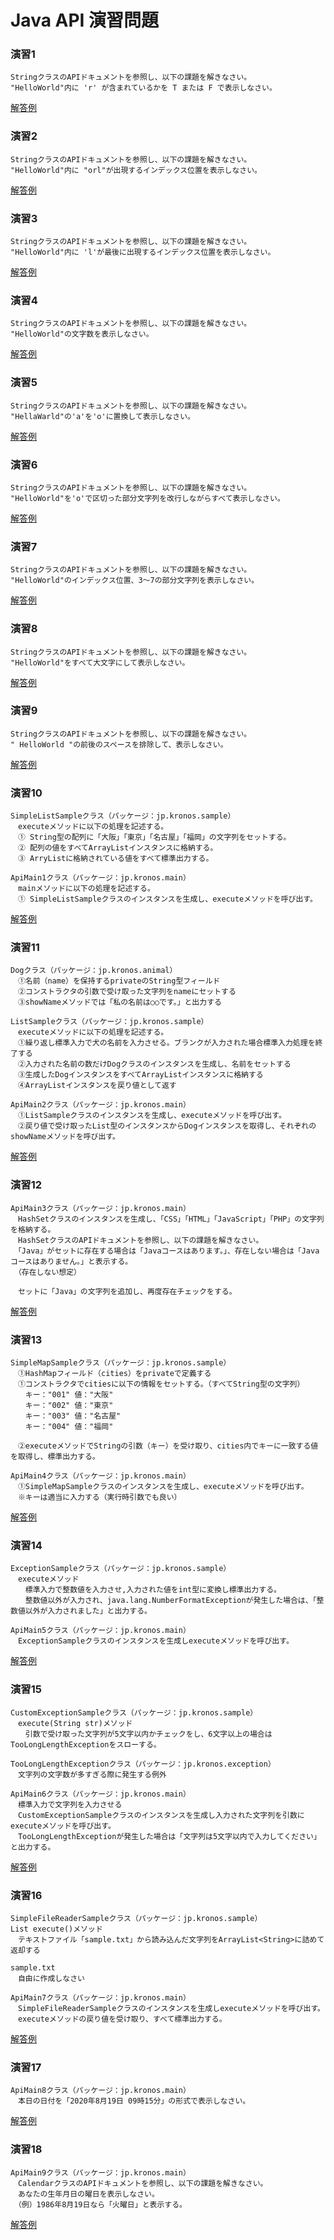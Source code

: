 # Java API 演習問題

### 演習1

```
StringクラスのAPIドキュメントを参照し、以下の課題を解きなさい。
"HelloWorld"内に 'r' が含まれているかを T または F で表示しなさい。
```

[解答例](/ans/api-01.md)


### 演習2

```
StringクラスのAPIドキュメントを参照し、以下の課題を解きなさい。
"HelloWorld"内に "orl"が出現するインデックス位置を表示しなさい。
```

[解答例](/ans/api-02.md)


### 演習3

```
StringクラスのAPIドキュメントを参照し、以下の課題を解きなさい。
"HelloWorld"内に 'l'が最後に出現するインデックス位置を表示しなさい。
```

[解答例](/ans/api-03.md)


### 演習4

```
StringクラスのAPIドキュメントを参照し、以下の課題を解きなさい。
"HelloWorld"の文字数を表示しなさい。
```

[解答例](/ans/api-04.md)


### 演習5

```
StringクラスのAPIドキュメントを参照し、以下の課題を解きなさい。
"HellaWarld"の'a'を'o'に置換して表示しなさい。
```

[解答例](/ans/api-05.md)


### 演習6

```
StringクラスのAPIドキュメントを参照し、以下の課題を解きなさい。
"HelloWorld"を'o'で区切った部分文字列を改行しながらすべて表示しなさい。
```

[解答例](/ans/api-06.md)


### 演習7

```
StringクラスのAPIドキュメントを参照し、以下の課題を解きなさい。
"HelloWorld"のインデックス位置、3～7の部分文字列を表示しなさい。
```

[解答例](/ans/api-07.md)


### 演習8

```
StringクラスのAPIドキュメントを参照し、以下の課題を解きなさい。
"HelloWorld"をすべて大文字にして表示しなさい。
```

[解答例](/ans/api-08.md)


### 演習9

```
StringクラスのAPIドキュメントを参照し、以下の課題を解きなさい。
" HelloWorld "の前後のスペースを排除して、表示しなさい。
```

[解答例](/ans/api-09.md)


### 演習10

```
SimpleListSampleクラス（パッケージ：jp.kronos.sample）
　executeメソッドに以下の処理を記述する。
　① String型の配列に「大阪」「東京」「名古屋」「福岡」の文字列をセットする。
　② 配列の値をすべてArrayListインスタンスに格納する。
　③ ArryListに格納されている値をすべて標準出力する。
 
ApiMain1クラス（パッケージ：jp.kronos.main）
　mainメソッドに以下の処理を記述する。
　① SimpleListSampleクラスのインスタンスを生成し、executeメソッドを呼び出す。
```

[解答例](/ans/api-10.md)


### 演習11

```
Dogクラス（パッケージ：jp.kronos.animal）
　①名前（name）を保持するprivateのString型フィールド
　②コンストラクタの引数で受け取った文字列をnameにセットする
　③showNameメソッドでは「私の名前は○○です。」と出力する

ListSampleクラス（パッケージ：jp.kronos.sample）
　executeメソッドに以下の処理を記述する。
　①繰り返し標準入力で犬の名前を入力させる。ブランクが入力された場合標準入力処理を終了する
　②入力された名前の数だけDogクラスのインスタンスを生成し、名前をセットする
　③生成したDogインスタンスをすべてArrayListインスタンスに格納する
　④ArrayListインスタンスを戻り値として返す

ApiMain2クラス（パッケージ：jp.kronos.main）
　①ListSampleクラスのインスタンスを生成し、executeメソッドを呼び出す。
　②戻り値で受け取ったList型のインスタンスからDogインスタンスを取得し、それぞれのshowNameメソッドを呼び出す。
```

[解答例](/ans/api-11.md)


### 演習12

```
ApiMain3クラス（パッケージ：jp.kronos.main）
　HashSetクラスのインスタンスを生成し、「CSS」「HTML」「JavaScript」「PHP」の文字列を格納する。
　HashSetクラスのAPIドキュメントを参照し、以下の課題を解きなさい。
　「Java」がセットに存在する場合は「Javaコースはあります。」、存在しない場合は「Javaコースはありません。」と表示する。
　（存在しない想定）

　セットに「Java」の文字列を追加し、再度存在チェックをする。
```

[解答例](/ans/api-12.md)


### 演習13

```
SimpleMapSampleクラス（パッケージ：jp.kronos.sample）
　①HashMapフィールド（cities）をprivateで定義する
　①コンストラクタでcitiesに以下の情報をセットする。（すべてString型の文字列）
　　キー："001" 値："大阪"
　　キー："002" 値："東京"
　　キー："003" 値："名古屋"
　　キー："004" 値："福岡"
 
　②executeメソッドでStringの引数（キー）を受け取り、cities内でキーに一致する値を取得し、標準出力する。

ApiMain4クラス（パッケージ：jp.kronos.main）
　①SimpleMapSampleクラスのインスタンスを生成し、executeメソッドを呼び出す。
　※キーは適当に入力する（実行時引数でも良い）
```

[解答例](/ans/api-13.md)


### 演習14

```
ExceptionSampleクラス（パッケージ：jp.kronos.sample）
　executeメソッド
　　標準入力で整数値を入力させ,入力された値をint型に変換し標準出力する。
　　整数値以外が入力され、java.lang.NumberFormatExceptionが発生した場合は、「整数値以外が入力されました」と出力する。

ApiMain5クラス（パッケージ：jp.kronos.main）
　ExceptionSampleクラスのインスタンスを生成しexecuteメソッドを呼び出す。
```

[解答例](/ans/api-14.md)


### 演習15

```
CustomExceptionSampleクラス（パッケージ：jp.kronos.sample）
　execute(String str)メソッド
　　引数で受け取った文字列が5文字以内かチェックをし、6文字以上の場合はTooLongLengthExceptionをスローする。

TooLongLengthExceptionクラス（パッケージ：jp.kronos.exception）
　文字列の文字数が多すぎる際に発生する例外

ApiMain6クラス（パッケージ：jp.kronos.main）
　標準入力で文字列を入力させる
　CustomExceptionSampleクラスのインスタンスを生成し入力された文字列を引数にexecuteメソッドを呼び出す。
　TooLongLengthExceptionが発生した場合は「文字列は5文字以内で入力してください」と出力する。
```

[解答例](/ans/api-15.md)


### 演習16

```
SimpleFileReaderSampleクラス（パッケージ：jp.kronos.sample）
List execute()メソッド
　テキストファイル「sample.txt」から読み込んだ文字列をArrayList<String>に詰めて返却する

sample.txt
　自由に作成しなさい

ApiMain7クラス（パッケージ：jp.kronos.main）
　SimpleFileReaderSampleクラスのインスタンスを生成しexecuteメソッドを呼び出す。
　executeメソッドの戻り値を受け取り、すべて標準出力する。
```

[解答例](/ans/api-16.md)


### 演習17

```
ApiMain8クラス（パッケージ：jp.kronos.main）
　本日の日付を「2020年8月19日 09時15分」の形式で表示しなさい。
```

[解答例](/ans/api-17.md)


### 演習18

```
ApiMain9クラス（パッケージ：jp.kronos.main）
　CalendarクラスのAPIドキュメントを参照し、以下の課題を解きなさい。
　あなたの生年月日の曜日を表示しなさい。
　（例）1986年8月19日なら「火曜日」と表示する。
```

[解答例](/ans/api-18.md)
